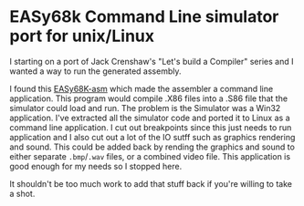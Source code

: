 EASy68k Command Line simulator port for unix/Linux
==================================================

I starting on a port of Jack Crenshaw's "Let's build a Compiler" series and I wanted a way to run the generated assembly.

I found this [EASy68K-asm](https://github.com/rayarachelian/EASy68K-asm) which made the assembler a command line application.
This program would compile .X86 files into a .S86 file that the simulator could load and run. The problem is the Simulator
was a Win32 application. I've extracted all the simulator code and ported it to Linux as a command line application.
I cut out breakpoints since this just needs to run application and I also cut out a lot of the IO sutff such as graphics rendering
and sound. This could be added back by rending the graphics and sound to either separate `.bmp`/`.wav` files, or a combined video file.
This application is good enough for my needs so I stopped here.

It shouldn't be too much work to add that stuff back if you're willing to take a shot.
